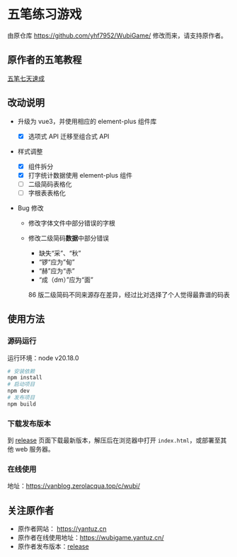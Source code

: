 # 五笔练习游戏

由原仓库 https://github.com/yhf7952/WubiGame/ 修改而来，请支持原作者。

## 原作者的五笔教程

[五笔七天速成](https://wubi.yantuz.cn/)

## 改动说明

- 升级为 vue3，并使用相应的 element-plus 组件库

  - [x] 选项式 API 迁移至组合式 API

- 样式调整

  - [x] 组件拆分
  - [x] 打字统计数据使用 element-plus 组件
  - [ ] 二级简码表格化
  - [ ] 字根表表格化

- Bug 修改

  - 修改字体文件中部分错误的字根
  - 修改二级简码**数据**中部分错误

    - 缺失“采”、“秋”
    - “锣“应为”甸”
    - “赫”应为“赤”
    - “成（dm）”应为“面”

    86 版二级简码不同来源存在差异，经过比对选择了个人觉得最靠谱的码表

## 使用方法

### 源码运行

运行环境：node v20.18.0

```sh
# 安装依赖
npm install
# 启动项目
npm dev
# 发布项目
npm build
```

### 下载发布版本

到 [release](https://github.com/ZerolAcqua/wubi-game/releases) 页面下载最新版本，解压后在浏览器中打开 `index.html`，或部署至其他 web 服务器。

### 在线使用

地址：https://vanblog.zerolacqua.top/c/wubi/

## 关注原作者

- 原作者网站： https://yantuz.cn
- 原作者在线使用地址：https://wubigame.yantuz.cn/
- 原作者发布版本：[release](https://github.com/yhf7952/WubiGame/releases)
